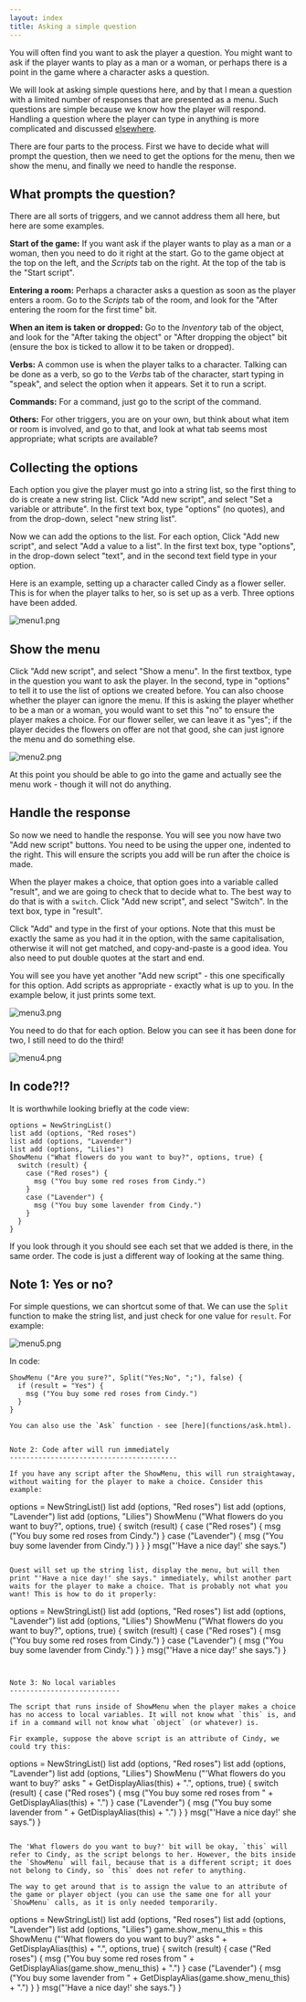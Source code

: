 ```yaml
---
layout: index
title: Asking a simple question
---
```



You will often find you want to ask the player a question. You might want to ask if the player wants to play as a man or a woman, or perhaps there is a point in the game where a character asks a question.

We will look at asking simple questions here, and by that I mean a question with a limited number of responses that are presented as a menu. Such questions are simple because we know how the player will respond. Handling a question where the player can type in anything is more complicated and discussed [elsewhere](asking_a_question.html).

There are four parts to the process. First we have to decide what will prompt the question, then we need to get the options for the menu, then we show the menu, and finally we need to handle the response.


What prompts the question?
--------------------------

There are all sorts of triggers, and we cannot address them all here, but here are some examples.

**Start of the game:** If you want ask if the player wants to play as a man or a woman, then you need to do it right at the start. Go to the game object at the top on the left, and the _Scripts_ tab on the right. At the top of the tab is the "Start script".

**Entering a room:** Perhaps a character asks a question as soon as the player enters a room. Go to the _Scripts_ tab of the room, and look for the "After entering the room for the first time" bit.

**When an item is taken or dropped:** Go to the _Inventory_ tab of the object, and look for the "After taking the object" or "After dropping the object" bit (ensure the box is ticked to allow it to be taken or dropped).

**Verbs:** A common use is when the player talks to a character. Talking can be done as a verb, so go to the _Verbs_ tab of the character, start typing in "speak", and select the option when it appears. Set it to run a script.

**Commands:** For a command, just go to the script of the command.

**Others:** For other triggers, you are on your own, but think about what item or room is involved, and go to that, and look at what tab seems most appropriate; what scripts are available?


Collecting the options
----------------------

Each option you give the player must go into a string list, so the first thing to do is create a new string list. Click "Add new script", and select "Set a variable or attribute". In the first text box, type "options" (no quotes), and from the drop-down, select "new string list".

Now we can add the options to the list. For each option, Click "Add new script", and select "Add a value to a list". In the first text box, type "options", in the drop-down select "text", and in the second text field type in your option.

Here is an example, setting up a character called Cindy as a flower seller. This is for when the player talks to her, so is set up as a verb. Three options have been added.

![](images/menu1.png "menu1.png")


Show the menu
-------------

Click "Add new script", and select "Show a menu". In the first textbox, type in the question you want to ask the player. In the second, type in "options" to tell it to use the list of options we created before. You can also choose whether the player can ignore the menu. If this is asking the player whether to be a man or a woman, you would want to set this "no" to ensure the player makes a choice. For our flower seller, we can leave it as "yes"; if the player decides the flowers on offer are not that good, she can just ignore the menu and do something else.

![](images/menu2.png "menu2.png")

At this point you should be able to go into the game and actually see the menu work - though it will not do anything.


Handle the response
-------------------

So now we need to handle the response. You will see you now have two "Add new script" buttons. You need to be using the upper one, indented to the right. This will ensure the scripts you add will be run after the choice is made.

When the player makes a choice, that option goes into a variable called "result", and we are going to check that to decide what to. The best way to do that is with a `switch`. Click "Add new script", and select "Switch". In the text box, type in "result".

Click "Add" and type in the first of your options. Note that this must be exactly the same as you had it in the option, with the same capitalisation, otherwise it will not get matched, and copy-and-paste is a good idea. You also need to put double quotes at the start and end.

You will see you have yet another "Add new script" - this one specifically for this option. Add scripts as appropriate - exactly what is up to you. In the example below, it just prints some text.

![](images/menu3.png "menu3.png")

You need to do that for each option. Below you can see it has been done for two, I still need to do the third!

![](images/menu4.png "menu4.png")


In code?!?
----------

It is worthwhile looking briefly at the code view:

```
options = NewStringList()
list add (options, "Red roses")
list add (options, "Lavender")
list add (options, "Lilies")
ShowMenu ("What flowers do you want to buy?", options, true) {
  switch (result) {
    case ("Red roses") {
      msg ("You buy some red roses from Cindy.")
    }
    case ("Lavender") {
      msg ("You buy some lavender from Cindy.")
    }
  }
}
```

If you look through it you should see each set that we added is there, in the same order. The code is just a different way of looking at the same thing.


Note 1: Yes or no?
-------------------

For simple questions, we can shortcut some of that. We can use the `Split` function to make the string list, and just check for one value for `result`. For example:

![](images/menu5.png "menu5.png")

In code:

```
ShowMenu ("Are you sure?", Split("Yes;No", ";"), false) {
  if (result = "Yes") {
    msg ("You buy some red roses from Cindy.")
  }
}

You can also use the `Ask` function - see [here](functions/ask.html).


Note 2: Code after will run immediately
-----------------------------------------

If you have any script after the ShowMenu, this will run straightaway, without waiting for the player to make a choice. Consider this example:

```
options = NewStringList()
list add (options, "Red roses")
list add (options, "Lavender")
list add (options, "Lilies")
ShowMenu ("What flowers do you want to buy?", options, true) {
  switch (result) {
    case ("Red roses") {
      msg ("You buy some red roses from Cindy.")
    }
    case ("Lavender") {
      msg ("You buy some lavender from Cindy.")
    }
  }
}
msg("'Have a nice day!' she says.")
```

Quest will set up the string list, display the menu, but will then print "'Have a nice day!' she says." immediately, whilst another part waits for the player to make a choice. That is probably not what you want! This is how to do it properly:

```
options = NewStringList()
list add (options, "Red roses")
list add (options, "Lavender")
list add (options, "Lilies")
ShowMenu ("What flowers do you want to buy?", options, true) {
  switch (result) {
    case ("Red roses") {
      msg ("You buy some red roses from Cindy.")
    }
    case ("Lavender") {
      msg ("You buy some lavender from Cindy.")
    }
  }
  msg("'Have a nice day!' she says.")
}
```


Note 3: No local variables
---------------------------

The script that runs inside of ShowMenu when the player makes a choice has no access to local variables. It will not know what `this` is, and if in a command will not know what `object` (or whatever) is.

Fir example, suppose the above script is an attribute of Cindy, we could try this:

```
options = NewStringList()
list add (options, "Red roses")
list add (options, "Lavender")
list add (options, "Lilies")
ShowMenu ("'What flowers do you want to buy?' asks " + GetDisplayAlias(this) + ".", options, true) {
  switch (result) {
    case ("Red roses") {
      msg ("You buy some red roses from " + GetDisplayAlias(this) + ".")
    }
    case ("Lavender") {
      msg ("You buy some lavender from " + GetDisplayAlias(this) + ".")
    }
  }
  msg("'Have a nice day!' she says.")
}
```

The 'What flowers do you want to buy?' bit will be okay, `this` will refer to Cindy, as the script belongs to her. However, the bits inside the `ShowMenu` will fail, because that is a different script; it does not belong to Cindy, so `this` does not refer to anything.

The way to get around that is to assign the value to an attribute of the game or player object (you can use the same one for all your `ShowMenu` calls, as it is only needed temporarily.

```
options = NewStringList()
list add (options, "Red roses")
list add (options, "Lavender")
list add (options, "Lilies")
game.show_menu_this = this
ShowMenu ("'What flowers do you want to buy?' asks " + GetDisplayAlias(this) + ".", options, true) {
  switch (result) {
    case ("Red roses") {
      msg ("You buy some red roses from " + GetDisplayAlias(game.show_menu_this) + ".")
    }
    case ("Lavender") {
      msg ("You buy some lavender from " + GetDisplayAlias(game.show_menu_this) + ".")
    }
  }
  msg("'Have a nice day!' she says.")
}
```



